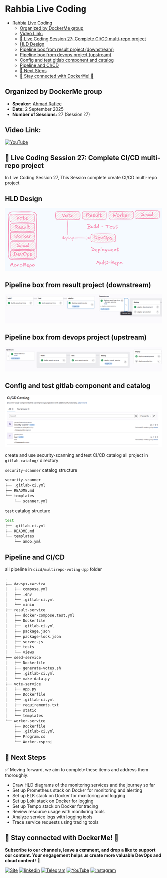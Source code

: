 
# Rahbia Live Coding

- [Rahbia Live Coding](#rahbia-live-coding)
  - [Organized by DockerMe group](#organized-by-dockerme-group)
  - [Video Link:](#video-link)
  - [🔴 Live Coding Session 27: Complete CI/CD multi-repo project](#-live-coding-session-27-complete-cicd-multi-repo-project)
  - [HLD Design](#hld-design)
  - [Pipeline box from result project (downstream)](#pipeline-box-from-result-project-downstream)
  - [Pipeline box from devops project (upstream)](#pipeline-box-from-devops-project-upstream)
  - [Config and test gitlab component and catalog](#config-and-test-gitlab-component-and-catalog)
  - [Pipeline and CI/CD](#pipeline-and-cicd)
  - [📌 Next Steps](#-next-steps)
  - [🔗 Stay connected with DockerMe! 🚀](#-stay-connected-with-dockerme-)


## Organized by DockerMe group
  - **Speaker:** [Ahmad Rafiee](https://www.linkedin.com/in/ahmad-rafiee)
  - **Date:** 2 September 2025
  - **Number of Sessions:** 27 (Session 27)

## Video Link:
[![YouTube](http://i.ytimg.com/vi/q5Nzfxcve_c/hqdefault.jpg)](https://www.youtube.com/live/q5Nzfxcve_c)

## 🔴 Live Coding Session 27: Complete CI/CD multi-repo project

In Live Coding Session 27, This Session complete create CI/CD multi-repo project 

## HLD Design
![HLD](../images/Multi-repo-CICD.png)

## Pipeline box from result project (downstream)
![downstream](../images/multi-repo-cicd-downstream.png)

## Pipeline box from devops project (upstream)
![upstream](../images/multi-repo-cicd-upstream.png)

## Config and test gitlab component and catalog
![catalog](../images/gitlab-catalog.png)

create and use security-scanning and test CI/CD catalog
all project in `gitlab-catalog/` directory

`security-scanner` catalog structure
```bash
security-scanner
├── .gitlab-ci.yml
├── README.md
└── templates
    └── scanner.yml
```

`test` catalog structure
```bash
test
├── .gitlab-ci.yml
├── README.md
└── templates
    └── amoo.yml
```

## Pipeline and CI/CD
all pipeline in `cicd/multirepo-voting-app` folder

```bash
.
├── devops-service
│   ├── compose.yml
│   ├── .env
│   └── .gitlab-ci.yml
│   └── minio
├── result-service
│   ├── docker-compose.test.yml
│   ├── Dockerfile
│   ├── .gitlab-ci.yml
│   ├── package.json
│   ├── package-lock.json
│   ├── server.js
│   ├── tests
│   └── views
├── seed-service
│   ├── Dockerfile
│   ├── generate-votes.sh
│   ├── .gitlab-ci.yml
│   └── make-data.py
├── vote-service
│   ├── app.py
│   ├── Dockerfile
│   ├── .gitlab-ci.yml
│   ├── requirements.txt
│   ├── static
│   └── templates
└── worker-service
    ├── Dockerfile
    ├── .gitlab-ci.yml
    ├── Program.cs
    └── Worker.csproj
```

## 📌 Next Steps

✅ Moving forward, we aim to complete these items and address them thoroughly:

  - Draw HLD diagrams of the monitoring services and the journey so far
  - Set up Prometheus stack on Docker for monitoring and alerting
  - Set up ELK stack on Docker for monitoring and logging
  - Set up Loki stack on Docker for logging
  - Set up Tempo stack on Docker for tracing
  - Review resource usage with monitoring tools
  - Analyze service logs with logging tools
  - Trace service requests using tracing tools

## 🔗 Stay connected with DockerMe! 🚀

**Subscribe to our channels, leave a comment, and drop a like to support our content. Your engagement helps us create more valuable DevOps and cloud content!** 🙌

[![Site](https://img.shields.io/badge/Dockerme.ir-0A66C2?style=for-the-badge&logo=docker&logoColor=white)](https://dockerme.ir/) [![linkedin](https://img.shields.io/badge/linkedin-0A66C2?style=for-the-badge&logo=linkedin&logoColor=white)](https://www.linkedin.com/in/ahmad-rafiee/) [![Telegram](https://img.shields.io/badge/telegram-0A66C2?style=for-the-badge&logo=telegram&logoColor=white)](https://t.me/dockerme) [![YouTube](https://img.shields.io/badge/youtube-FF0000?style=for-the-badge&logo=youtube&logoColor=white)](https://youtube.com/@dockerme) [![Instagram](https://img.shields.io/badge/instagram-FF0000?style=for-the-badge&logo=instagram&logoColor=white)](https://instagram.com/dockerme)